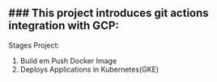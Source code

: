 ## ### This project introduces git actions integration with GCP:

Stages Project:
1. Build em Push Docker Image
2. Deploys Applications in Kubernetes(GKE)